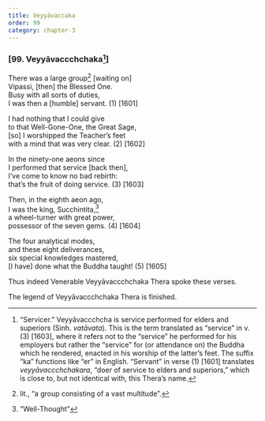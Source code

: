 ```yaml
---
title: Veyyāvaccaka
order: 99
category: chapter-3
---
```


### \[99. Veyyāva<span class="diacritics" data-state="on">cc</span><span class="no-diacritics" data-state="off">chch</span>aka[^1]\]

There was a large group[^2] \[waiting on\]  
Vipassi, \[then\] the Blessed One.  
Busy with all sorts of duties,  
I was then a \[humble\] servant. (1) \[1601\]

I had nothing that I could give  
to that Well-Gone-One, the Great Sage,  
\[so\] I worshipped the Teacher’s feet  
with a mind that was very clear. (2) \[1602\]

In the ninety-one aeons since  
I performed that service \[back then\],  
I’ve come to know no bad rebirth:  
that’s the fruit of doing service. (3) \[1603\]

Then, in the eighth aeon ago,  
I was the king, Su<span class="diacritics" data-state="on">c</span><span class="no-diacritics" data-state="off">ch</span>intita,[^3]  
a wheel-turner with great power,  
possessor of the seven gems. (4) \[1604\]

The four analytical modes,  
and these eight deliverances,  
six special knowledges mastered,  
\[I have\] done what the Buddha taught! (5) \[1605\]

Thus indeed Venerable Veyyāva<span class="diacritics" data-state="on">cc</span><span class="no-diacritics" data-state="off">chch</span>aka Thera spoke these verses.

The legend of Veyyāva<span class="diacritics" data-state="on">cc</span><span class="no-diacritics" data-state="off">chch</span>aka Thera is finished.

[^1]: “Servicer.” Veyyāva<span class="diacritics" data-state="on">cc</span><span class="no-diacritics" data-state="off">chch</span>a is service performed for elders and superiors (Sinh. *vatāvata*). This is the term translated as “service” in v. (3) \[1603\], where it refers not to the “service” he performed for his employers but rather the “service” for (or attendance on) the Buddha which he rendered, enacted in his worship of the latter’s feet. The suffix “ka” functions like “er” in English. “Servant” in verse (1) \[1601\] translates *veyyāva<span class="diacritics" data-state="on">cc</span><span class="no-diacritics" data-state="off">chch</span>akara*, “doer of service to elders and superiors,” which is close to, but not identical with, this Thera’s name.

[^2]: lit., “a group consisting of a vast multitude”.

[^3]: “Well-Thought”
